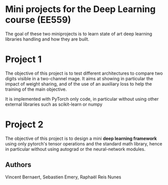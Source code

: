 # Mini projects for the Deep Learning course (EE559)

The goal of these two miniprojects is to learn state of art deep learning libraries handling and how they are built.

# Project 1

The objective of this project is to test different architectures to compare two digits visible in a two-channel  mage. It aims at showing in particular the impact of weight sharing, and of the use of an auxiliary loss to help the training of the main objective.

It is implemented with PyTorch only code, in particular without using other external libraries
such as scikit-learn or numpy

# Project 2

The objective of this project is to design a mini **deep learning framework** using only pytorch's
tensor operations and the standard math library, hence in particular without using autograd or the
neural-network modules.



## Authors
Vincent Bernaert, Sebastien Emery, Raphaël Reis Nunes
